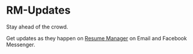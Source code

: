 # RM-Updates

Stay ahead of the crowd.

Get updates as they happen on [Resume Manager](http://tnp.dtu.ac.in/rm_2016-17/) on Email and Facebook Messenger.
